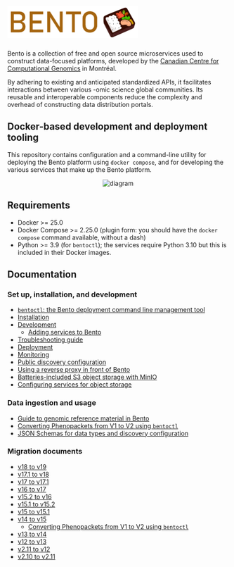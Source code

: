 # <img src="./docs/img/bento_logo.png" alt="Bento" width="297" height="73" />

Bento is a collection of free and open source microservices used to construct data-focused platforms, developed by the
[Canadian Centre for Computational Genomics](https://computationalgenomics.ca/) in Montréal.

By adhering to existing and anticipated standardized APIs, it facilitates interactions between 
various -omic science global communities. Its reusable and interoperable components reduce the 
complexity and overhead of constructing data distribution portals.


## Docker-based development and deployment tooling

This repository contains configuration and a command-line utility for deploying
the Bento platform using `docker compose`, and for developing the various services
that make up the Bento platform.



<div style="text-align:center">
  <img src="https://github.com/bento-platform/bentoV2/blob/main/diagram.png?raw=true" alt="diagram" style="align:middle;"/>
</div>


## Requirements
- Docker >= 25.0
- Docker Compose >= 2.25.0 (plugin form: you should have the `docker compose` command available, without a dash)
- Python >= 3.9 (for `bentoctl`); the services require Python 3.10 but this is included in their Docker images. 


## Documentation

### Set up, installation, and development

* [`bentoctl`: the Bento deployment command line management tool](./docs/bentoctl.md)
* [Installation](./docs/installation.md)
* [Development](./docs/development.md)
  * [Adding services to Bento](./docs/adding-services.md)
* [Troubleshooting guide](./docs/troubleshooting.md)
* [Deployment](./docs/deployment.md)
* [Monitoring](./docs/monitoring.md)
* [Public discovery configuration](./docs/public_discovery.md)
* [Using a reverse proxy in front of Bento](./docs/reverse-proxy.md)
* [Batteries-included S3 object storage with MinIO](./docs/minio.md)
* [Configuring services for object storage](./docs/object_storage.md)

### Data ingestion and usage

* [Guide to genomic reference material in Bento](./docs/reference_material.md)
* [Converting Phenopackets from V1 to V2 using `bentoctl`](./docs/phenopackets_v1_to_v2.md)
* [JSON Schemas for data types and discovery configuration](./docs/json-schemas.md)

### Migration documents

* [v18 to v19](./docs/migrating_to_19.md)
* [v17.1 to v18](./docs/migrating_to_18.md)
* [v17 to v17.1](./docs/migrating_to_17_1.md)
* [v16 to v17](./docs/migrating_to_17.md)
* [v15.2 to v16](./docs/migrating_to_16.md)
* [v15.1 to v15.2](./docs/migrating_to_15_2.md)
* [v15 to v15.1](./docs/migrating_to_15_1.md)
* [v14 to v15](./docs/migrating_to_15.md)
  * [Converting Phenopackets from V1 to V2 using `bentoctl`](./docs/phenopackets_v1_to_v2.md) 
* [v13 to v14](./docs/migrating_to_14.md)
* [v12 to v13](./docs/migrating_to_13.md)
* [v2.11 to v12](./docs/migrating_to_12.md)
* [v2.10 to v2.11](./docs/migrating_to_2_11.md)
